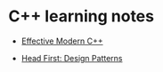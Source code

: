 # C++ learning notes

- [Effective Modern C++](./effective_modern_cpp/)

- [Head First: Design Patterns](./head_first_design_patterns/)
